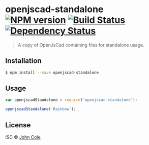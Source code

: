 # openjscad-standalone [![NPM version][npm-image]][npm-url] [![Build Status][travis-image]][travis-url] [![Dependency Status][daviddm-image]][daviddm-url]
> A copy of OpenJsCad containing files for standalone usage.

## Installation

```sh
$ npm install --save openjscad-standalone
```

## Usage

```js
var openjscadStandalone = require('openjscad-standalone');

openjscadStandalone('Rainbow');
```
## License

ISC © [John Cole]()


[npm-image]: https://badge.fury.io/js/openjscad-standalone.svg
[npm-url]: https://npmjs.org/package/openjscad-standalone
[travis-image]: https://travis-ci.org/johnwebbcole/openjscad-standalone.svg?branch=master
[travis-url]: https://travis-ci.org/johnwebbcole/openjscad-standalone
[daviddm-image]: https://david-dm.org/johnwebbcole/openjscad-standalone.svg?theme=shields.io
[daviddm-url]: https://david-dm.org/johnwebbcole/openjscad-standalone
